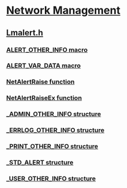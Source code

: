 # [Network Management](../_netmgmt/index.md)
## [Lmalert.h](index.md)
### [ALERT_OTHER_INFO macro](../lmalert/nf-lmalert-alert_other_info.md)
### [ALERT_VAR_DATA macro](../lmalert/nf-lmalert-alert_var_data.md)
### [NetAlertRaise function](../lmalert/nf-lmalert-netalertraise.md)
### [NetAlertRaiseEx function](../lmalert/nf-lmalert-netalertraiseex.md)
### [_ADMIN_OTHER_INFO structure](../lmalert/ns-lmalert-_admin_other_info.md)
### [_ERRLOG_OTHER_INFO structure](../lmalert/ns-lmalert-_errlog_other_info.md)
### [_PRINT_OTHER_INFO structure](../lmalert/ns-lmalert-_print_other_info.md)
### [_STD_ALERT structure](../lmalert/ns-lmalert-_std_alert.md)
### [_USER_OTHER_INFO structure](../lmalert/ns-lmalert-_user_other_info.md)
